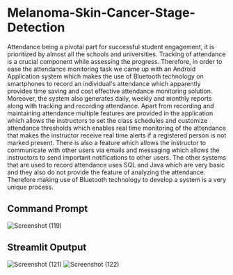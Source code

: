 # Melanoma-Skin-Cancer-Stage-Detection

Attendance being a pivotal part for successful student engagement, it is prioritized by almost all the schools and universities. Tracking of attendance is a crucial component while assessing the progress. Therefore, in order to ease the attendance monitoring task we came up with an Android Application system  which makes the use of Bluetooth technology on smartphones to record an individual's attendance which apparently provides time saving and cost effective attendance monitoring solution. Moreover, the system also generates daily, weekly and monthly reports along with tracking and recording attendance. Apart from recording and maintaining attendance multiple features are provided in the application which allows the instructors to set the class schedules and customize attendance thresholds which enables real time monitoring of the attendance that makes the instructor receive real time alerts if a registered person is not marked present. There is also a feature which allows the instructor to communicate with other users via emails and messaging which allows the instructors to send important notifications to other users. The other systems that are used to record attendance uses SQL and Java which are very basic and they also do not provide the feature of analyzing the attendance. Therefore making use of Bluetooth technology to develop a system is a very unique process.
## Command Prompt
![Screenshot (119)](https://github.com/AniruddhaChitte/Melanoma-Skin-Cancer-Stage-Detection/assets/126589277/7216e997-23e0-4f97-a312-1c43b329277c)
## Streamlit Oputput 
![Screenshot (121)](https://github.com/AniruddhaChitte/Melanoma-Skin-Cancer-Stage-Detection/assets/126589277/cab11748-8ace-450a-98e1-2ebb49905fc1)
![Screenshot (122)](https://github.com/AniruddhaChitte/Melanoma-Skin-Cancer-Stage-Detection/assets/126589277/8faba51e-aedd-4065-b07a-ca20d5825764)
